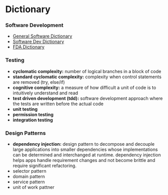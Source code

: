 # Dictionary

### Software Development
- [General Software Dictionary](https://clutch.co/resources/software-development-glossary-88-essential-terms)
- [Software Dev Dictionary](https://deepsource.com/glossary#A)
- [FDA Dictionary](https://www.fda.gov/inspections-compliance-enforcement-and-criminal-investigations/inspection-guides/glossary-computer-system-software-development-terminology-895)
  
### Testing
- **cyclomatic complexity:** number of logical branches in a block of code
- **standard cyclomatic complexity:** complexity when control statements are removed (try, else/if)
- **cognitive complexity:** a measure of how difficult a unit of code is to intuitively understand and read
- **test driven development (tdd):** software development approach where the tests are written before the actual code
- **unit testing**
- **permission testing**
- **integration testing**
  

### Design Patterns
- **dependency injection:** design pattern to decompose and decouple large applications into smaller dependencies whose implementations can be determined and interchanged at runtime. dependency injection helps apps handle requirement changes and not become brittle and require significant refactoring. 
- selector pattern
- domain pattern
- service pattern
- unit of work pattner
  
